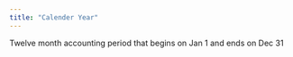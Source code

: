 ```yaml
---
title: "Calender Year"
---
```

Twelve month accounting period that begins on Jan 1 and ends on Dec 31

